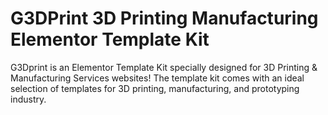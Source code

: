 # G3DPrint 3D Printing Manufacturing Elementor Template Kit
 G3Dprint is an Elementor Template Kit specially designed for 3D Printing & Manufacturing Services websites! The template kit comes with an ideal selection of templates for 3D printing, manufacturing, and prototyping industry.
